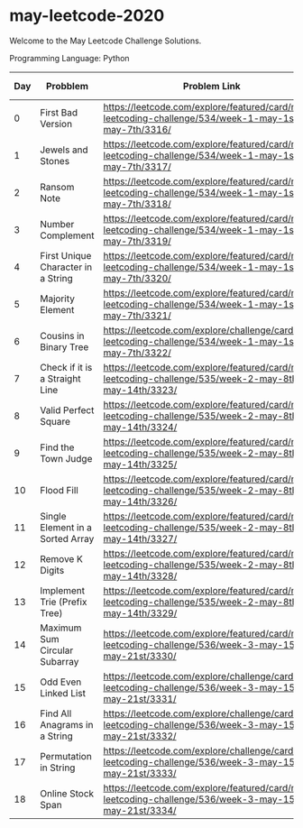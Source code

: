 # may-leetcode-2020

Welcome to the May Leetcode Challenge Solutions.

Programming Language: Python

|Day|Probblem | Problem Link | Time Taken | Algorithm Used | 
|--|------|--------| ---------- | -------------- |
|0| First Bad Version |https://leetcode.com/explore/featured/card/may-leetcoding-challenge/534/week-1-may-1st-may-7th/3316/| 10 minutes | Binary Search|
|1| Jewels and Stones |https://leetcode.com/explore/featured/card/may-leetcoding-challenge/534/week-1-may-1st-may-7th/3317/| 5 minutes | None|
|2|Ransom Note |https://leetcode.com/explore/featured/card/may-leetcoding-challenge/534/week-1-may-1st-may-7th/3318/| 10 minutes | None|
|3|Number Complement|https://leetcode.com/explore/featured/card/may-leetcoding-challenge/534/week-1-may-1st-may-7th/3319/| 10 minutes | None|
|4|First Unique Character in a String |https://leetcode.com/explore/featured/card/may-leetcoding-challenge/534/week-1-may-1st-may-7th/3320/| 5 minutes|None|
|5|Majority Element|https://leetcode.com/explore/featured/card/may-leetcoding-challenge/534/week-1-may-1st-may-7th/3321/| 10 minutes| None|
|6|Cousins in Binary Tree| https://leetcode.com/explore/challenge/card/may-leetcoding-challenge/534/week-1-may-1st-may-7th/3322/| 30 minutes | None|
|7| Check if it is a Straight Line|https://leetcode.com/explore/featured/card/may-leetcoding-challenge/535/week-2-may-8th-may-14th/3323/| 20 minutes| None|
|8|Valid Perfect Square|https://leetcode.com/explore/featured/card/may-leetcoding-challenge/535/week-2-may-8th-may-14th/3324/| 5 minutes|None|
|9| Find the Town Judge|https://leetcode.com/explore/featured/card/may-leetcoding-challenge/535/week-2-may-8th-may-14th/3325/ | 15 minutes| None|
|10|Flood Fill|https://leetcode.com/explore/featured/card/may-leetcoding-challenge/535/week-2-may-8th-may-14th/3326/ | 30 minutes | None|
|11|Single Element in a Sorted Array|https://leetcode.com/explore/featured/card/may-leetcoding-challenge/535/week-2-may-8th-may-14th/3327/ |5 minutes| None|
|12|Remove K Digits|https://leetcode.com/explore/featured/card/may-leetcoding-challenge/535/week-2-may-8th-may-14th/3328/ | 20 minutes| None|
|13|Implement Trie (Prefix Tree)|https://leetcode.com/explore/featured/card/may-leetcoding-challenge/535/week-2-may-8th-may-14th/3329/ |10 minutes | None|
|14|Maximum Sum Circular Subarray|https://leetcode.com/explore/featured/card/may-leetcoding-challenge/536/week-3-may-15th-may-21st/3330/| 30 minutes| None|
|15|Odd Even Linked List|https://leetcode.com/explore/challenge/card/may-leetcoding-challenge/536/week-3-may-15th-may-21st/3331/| 1 hour|None|
|16|Find All Anagrams in a String|https://leetcode.com/explore/challenge/card/may-leetcoding-challenge/536/week-3-may-15th-may-21st/3332/ |1 hour |None|
|17|Permutation in String|https://leetcode.com/explore/challenge/card/may-leetcoding-challenge/536/week-3-may-15th-may-21st/3333/| 10 minutes| None|
|18|Online Stock Span|https://leetcode.com/explore/featured/card/may-leetcoding-challenge/536/week-3-may-15th-may-21st/3334/ |30 minutes|None|
